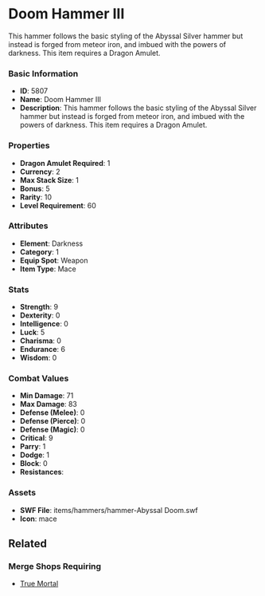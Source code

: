 # Doom Hammer III

This hammer follows the basic styling of the Abyssal Silver hammer but instead is forged from meteor iron, and imbued with the powers of darkness. This item requires a Dragon Amulet.

### Basic Information

- **ID**: 5807
- **Name**: Doom Hammer III
- **Description**: This hammer follows the basic styling of the Abyssal Silver hammer but instead is forged from meteor iron, and imbued with the powers of darkness. This item requires a Dragon Amulet.

### Properties

- **Dragon Amulet Required**: 1
- **Currency**: 2
- **Max Stack Size**: 1
- **Bonus**: 5
- **Rarity**: 10
- **Level Requirement**: 60

### Attributes

- **Element**: Darkness
- **Category**: 1
- **Equip Spot**: Weapon
- **Item Type**: Mace

### Stats

- **Strength**: 9
- **Dexterity**: 0
- **Intelligence**: 0
- **Luck**: 5
- **Charisma**: 0
- **Endurance**: 6
- **Wisdom**: 0

### Combat Values

- **Min Damage**: 71
- **Max Damage**: 83
- **Defense (Melee)**: 0
- **Defense (Pierce)**: 0
- **Defense (Magic)**: 0
- **Critical**: 9
- **Parry**: 1
- **Dodge**: 1
- **Block**: 0
- **Resistances**: 

### Assets

- **SWF File**: items/hammers/hammer-Abyssal Doom.swf
- **Icon**: mace

## Related

### Merge Shops Requiring

- [True Mortal](../merge-shops/93-true-mortal.md)

